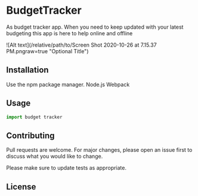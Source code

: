 # BudgetTracker

As budget tracker app. When you need to keep updated with your latest budgeting this app is here to help online and offline

![Alt text](/relative/path/to/Screen Shot 2020-10-26 at 7.15.37 PM.pngraw=true "Optional Title")

## Installation

Use the npm package manager. Node.js Webpack


## Usage

```javascript
import budget tracker

```

## Contributing
Pull requests are welcome. For major changes, please open an issue first to discuss what you would like to change.

Please make sure to update tests as appropriate.

## License

